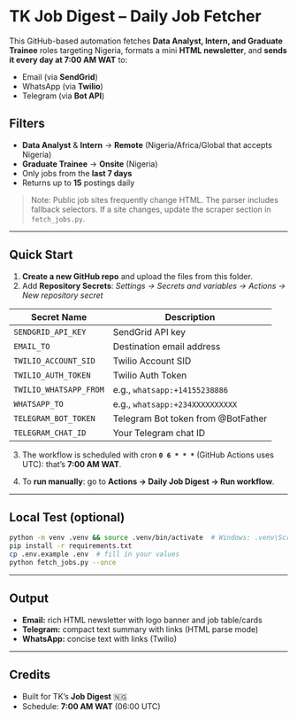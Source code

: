 # TK Job Digest – Daily Job Fetcher

This GitHub-based automation fetches **Data Analyst, Intern, and Graduate Trainee** roles targeting Nigeria, formats a mini **HTML newsletter**, and **sends it every day at 7:00 AM WAT** to:
- Email (via **SendGrid**)
- WhatsApp (via **Twilio**)
- Telegram (via **Bot API**)

## Filters
- **Data Analyst** & **Intern** → **Remote** (Nigeria/Africa/Global that accepts Nigeria)
- **Graduate Trainee** → **Onsite** (Nigeria)
- Only jobs from the **last 7 days**
- Returns up to **15** postings daily

> Note: Public job sites frequently change HTML. The parser includes fallback selectors. If a site changes, update the scraper section in `fetch_jobs.py`.

---

## Quick Start

1. **Create a new GitHub repo** and upload the files from this folder.
2. Add **Repository Secrets**: *Settings → Secrets and variables → Actions → New repository secret*

| Secret Name | Description |
|---|---|
| `SENDGRID_API_KEY` | SendGrid API key |
| `EMAIL_TO` | Destination email address |
| `TWILIO_ACCOUNT_SID` | Twilio Account SID |
| `TWILIO_AUTH_TOKEN` | Twilio Auth Token |
| `TWILIO_WHATSAPP_FROM` | e.g., `whatsapp:+14155238886` |
| `WHATSAPP_TO` | e.g., `whatsapp:+234XXXXXXXXXX` |
| `TELEGRAM_BOT_TOKEN` | Telegram Bot token from @BotFather |
| `TELEGRAM_CHAT_ID` | Your Telegram chat ID |

3. The workflow is scheduled with cron **`0 6 * * *`** (GitHub Actions uses UTC): that’s **7:00 AM WAT**.

4. To **run manually**: go to **Actions → Daily Job Digest → Run workflow**.

---

## Local Test (optional)
```bash
python -m venv .venv && source .venv/bin/activate  # Windows: .venv\Scripts\activate
pip install -r requirements.txt
cp .env.example .env  # fill in your values
python fetch_jobs.py --once
```

---

## Output
- **Email:** rich HTML newsletter with logo banner and job table/cards
- **Telegram:** compact text summary with links (HTML parse mode)
- **WhatsApp:** concise text with links (Twilio)

---

## Credits
- Built for TK’s **Job Digest** 🇳🇬
- Schedule: **7:00 AM WAT** (06:00 UTC)

